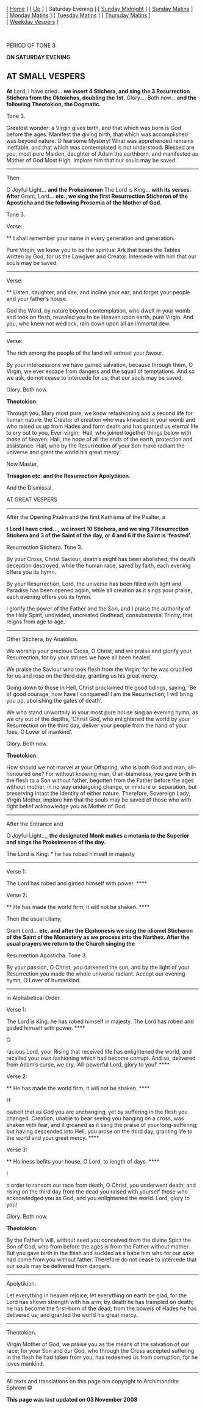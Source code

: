 \[ [Home](index.md) \] \[ [Up](tone3.md) \] \[ Saturday Evening \] \[ [Sunday Midnight](sun3nc.md) \] \[ [Sunday Matins](sun3mc.md) \] \[ [Monday Matins](monday_matins2.md) \] \[ [Tuesday Matins](tuesday_matins2.md) \] \[ [Thursday Matins](thursday_matins3.md) \] \[ [Weekday Vespers](weekday_vespers2.md) \]

 

PERIOD OF TONE 3

**ON SATURDAY EVENING**

AT SMALL VESPERS
----------------

**At** Lord, I have cried… **we insert 4 Stichera, and sing the 3 Resurrection Stichera from the Oktoichos, doubling the 1st.** Glory…, Both now… **and the following Theotokion, the Dogmatic.**

Tone 3.

Greatest wonder: a Virgin gives birth, and that which was born is God before the ages. Manifest the giving birth, that which was accomplished was beyond nature. O fearsome Mystery! What was apprehended remains ineffable, and that which was contemplated is not understood. Blessed are you, most pure Maiden, daughter of Adam the earthborn, and manifested as Mother of God Most High. Implore him that our souls may be saved.

****

Then

O Joyful Light… **and the Prokeimenon** The Lord is King… **with its verses. After** Grant, Lord… **etc., we sing the first Resurrection Sticheron of the Aposticha and the following Prosomia of the Mother of God.**

Tone 3.

Verse:

** I shall remember your name in every generation and generation.

Pure Virgin, we know you to be the spiritual Ark that bears the Tables written by God, for us the Lawgiver and Creator. Intercede with him that our souls may be saved.

****

Verse:

** Listen, daughter, and see, and incline your ear; and forget your people and your father’s house.

God the Word, by nature beyond contemplation, who dwelt in your womb and took on flesh, revealed you to be Heaven upon earth, pure Virgin. And you, who knew not wedlock, rain down upon all an immortal dew.

****

Verse:

The rich among the people of the land will entreat your favour.

By your intercessions we have gained salvation, because through them, O Virgin, we ever escape from dangers and the squall of temptations. And so we ask, do not cease to intercede for us, that our souls may be saved.

Glory. Both now.

**Theotokion**.

Through you, Mary most pure, we know refashioning and a second life for human nature: the Creator of creation who was kneaded in your womb and who raised us up from Hades and form death and has granted us eternal life to cry out to you, Ever-virgin; ‘Hail, who joined together things below with those of heaven. Hail, the hope of all the ends of the earth, protection and assistance. Hail, who by the Resurrection of your Son make radiant the universe and grant the world his great mercy’.

Now Master,

**Trisagion etc. and the Resurrection Apolytikion.**

And the Dismissal.

AT GREAT VESPERS

****

After the Opening Psalm and the first Kathisma of the Psalter, a

**t Lord I have cried…,** **we insert 10 Stichera, and we sing 7 Resurrection Stichera and 3 of the Saint of the day, or 4 and 6 if the Saint is ‘feasted’.**

Resurrection Stichera. Tone 3.

By your Cross, Christ Saviour, death’s might has been abolished, the devil’s deception destroyed, while the human race, saved by faith, each evening offers you its hymn.

By your Resurrection, Lord, the universe has been filled with light and Paradise has been opened again, while all creation as it sings your praise, each evening offers you its hymn.

I glorify the power of the Father and the Son, and I praise the authority of the Holy Spirit, undivided, uncreated Godhead, consubstantial Trinity, that reigns from age to age.

****

Other Stichera, by Anatolios.

We worship your precious Cross, O Christ, and we praise and glorify your Resurrection, for by your stripes we have all been healed.

We praise the Saviour who took flesh from the Virgin; for he was crucified for us and rose on the third day, granting us his great mercy.

Going down to those in Hell, Christ proclaimed the good tidings, saying, ‘Be of good courage; now have I conquered! I am the Resurrection; I will bring you up, abolishing the gates of death’.

We who stand unworthily in your most pure house sing an evening hymn, as we cry out of the depths, ‘Christ God, who enlightened the world by your Resurrection on the third day, deliver your people from the hand of your foes, O Lover of mankind’.

Glory. Both now.

**Theotokion.**

How should we not marvel at your Offspring, who is both God and man, all-honoured one? For without knowing man, O all-blameless, you gave birth in the flesh to a Son without father, begotten from the Father before the ages without mother, in no way undergoing change, or mixture or separation, but preserving intact the identity of either nature. Therefore, Sovereign Lady, Virgin Mother, implore him that the souls may be saved of those who with right belief acknowledge you as Mother of God.

****

After the Entrance and

O Joyful Light…, **the designated Monk makes a metania to the Superior and sings the Prokeimenon of the day.**

The Lord is King: \* he has robed himself in majesty

****

Verse 1:

The Lord has robed and girded himself with power. ****

Verse 2:

** He has made the world firm; it will not be shaken. ****

Then the usual Litany,

Grant Lord… **etc. and after the Ekphonesis we sing the idiomel Sticheron of the Saint of the Monastery as we process into the Narthex. After the usual prayers we return to the Church singing the**

Resurrection Aposticha. Tone 3.

By your passion, O Christ, you darkened the sun, and by the light of your Resurrection you made the whole universe radiant. Accept our evening hymn, O Lover of humankind.

****

In Alphabetical Order.

Verse 1:

The Lord is King: he has robed himself in majesty. The Lord has robed and girded himself with power. ****

G

racious Lord, your Rising that received life has enlightened the world, and recalled your own fashioning which had become corrupt. And so, delivered from Adam’s curse, we cry, ‘All-powerful Lord, glory to you!’ ****

Verse 2:

** He has made the world firm; it will not be shaken. ****

H

owbeit that as God you are unchanging, yet by suffering in the flesh you changed. Creation, unable to bear seeing you hanging on a cross, was shaken with fear, and it groaned as it sang the praise of your long-suffering; but having descended into Hell, you arose on the third day, granting life to the world and your great mercy. ****

Verse 3:

** Holiness befits your house, O Lord, to length of days. ****

I

n order to ransom our race from death, O Christ, you underwent death; and rising on the third day from the dead you raised with yourself those who acknowledged you as God, and you enlightened the world. Lord, glory to you!

Glory. Both now.

**Theotokion.**

By the Father’s will, without seed you conceived from the divine Spirit the Son of God, who from before the ages is from the Father without mother. But you gave birth in the flesh and suckled as a babe him who for our sake had come from you without father. Therefore do not cease to intercede that our souls may be delivered from dangers.

****

Apolytikion.

Let everything in heaven rejoice, let everything on earth be glad, for the Lord has shown strength with his arm; by death he has trampled on death; he has become the first-born of the dead; from the bowels of Hades he has delivered us; and granted the world his great mercy.

****

Theotokion.

Virgin Mother of God, we praise you as the means of the salvation of our race; for your Son and our God, who through the Cross accepted suffering in the flesh he had taken from you, has redeemed us from corruption, for he loves mankind.

------------------------------------------------------------------------

All texts and translations on this page are copyright to
Archimandrite Ephrem ©

**This page was last updated on 03 November 2008**
